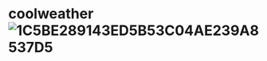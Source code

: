 # coolweather![1C5BE289143ED5B53C04AE239A8537D5](https://user-images.githubusercontent.com/93441348/161043128-63957001-5ebe-466f-a816-033ca960d856.jpg)
